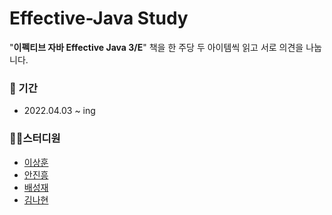 # Effective-Java Study

"**이펙티브 자바 Effective Java 3/E**" 책을 한 주당 두 아이템씩 읽고 서로 의견을 나눕니다.

### 📅 기간

* 2022.04.03 ~ ing

### 🏃‍♂️스터디원

* [이상훈](https://github.com/ss-hoon)
* [안진흥](https://github.com/heung27)
* [배성재](https://github.com/0yeap95d)
* [김나현](https://github.com/nhkiiim)
